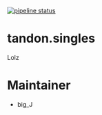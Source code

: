 [![pipeline status](https://gitlab.com/b1g_J/flasq/badges/master/pipeline.svg)](https://gitlab.com/b1g_J/flasq/commits/master)

# tandon.singles

Lolz

# Maintainer
- big_J
